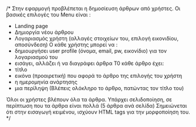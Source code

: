 /* 
Στην εφαρμογή προβλέπεται η δημοσίευση άρθρων από χρήστες. 
Οι βασικές επιλογές του Menu είναι :
-   Landing page
-   Δημιοργία νέου άρθρου
-   Λογαριασμός χρήστη (αλλαγές στοιχείων του, επιλογή εικονιδίου, αποσύνδεση)
Ο κάθε χρήστης μπορεί να : 
-	δημιουργήσει user profile (όνομα, email, pw, εικονίδιο) για τον λογαριασμού του
-   εισάγει, αλλάζει ή να διαγράφει άρθρα
Τ0 κάθε άρθρο έχει:
-	τίτλο 
-	εικόνα (προαιρετική) που αφορά το άρθρο της επιλογής του χρήστη
-	η ημερομηνία ανάρτησης
-	μια περίληψη (Βλέπεις ολόκληρο το άρθρο, πατώντας τον τίτλο του)

Όλοι οι χρήστες βλέπουν όλα τα άρθρα. 
Υπάρχει σελιδοποίηση, σε περίπτωση που τα άρθρα είναι πολλά (5 άρθρα ανά σελίδα)
Σημειώνεται ότι στην εισαγωγή κειμένου, ισχύουν HTML tags για την μορφοποίηση του.
*/
